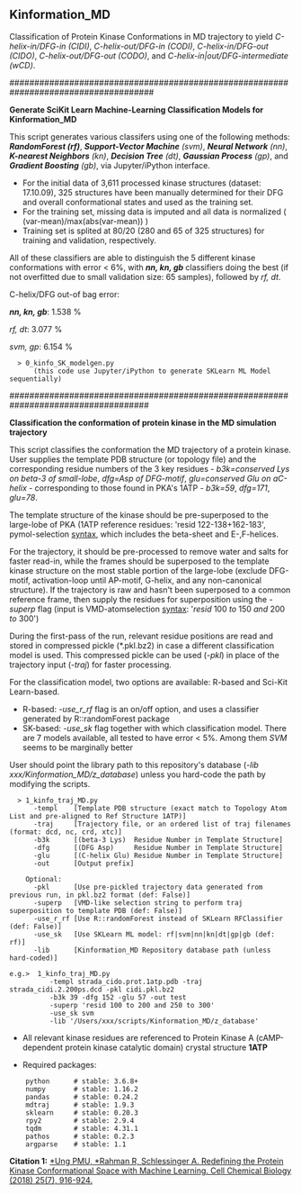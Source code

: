 ## Kinformation_MD
Classification of Protein Kinase Conformations in MD trajectory to yield _C-helix-in/DFG-in (CIDI)_, _C-helix-out/DFG-in (CODI)_, _C-helix-in/DFG-out (CIDO)_, _C-helix-out/DFG-out (CODO)_, and _C-helix-in|out/DFG-intermediate (wCD)_.

#####################################################################################

**Generate SciKit Learn Machine-Learning Classification Models for Kinformation_MD**

This script generates various classifers using one of the following methods: _**RandomForest (rf)**_, _**Support-Vector Machine** (svm)_, _**Neural Network** (nn)_, _**K-nearest Neighbors** (kn)_, _**Decision Tree** (dt)_, _**Gaussian Process** (gp)_, and _**Gradient Boosting** (gb)_, via Jupyter/iPython interface.

- For the initial data of 3,611 processed kinase structures (dataset: 17.10.09), 325 structures have been manually determined for their DFG and overall conformational states and used as the training set.
- For the training set, missing data is imputed and all data is normalized ( (var-mean)/max(abs(var-mean)) )
- Training set is splited at 80/20 (280 and 65 of 325 structures) for training and validation, respectively.

All of these classifiers are able to distinguish the 5 different kinase conformations with error < 6%, with **_nn, kn, gb_** classifiers doing the best (if not overfitted due to small validation size: 65 samples), followed by _rf, dt_.

C-helix/DFG out-of bag error:

_**nn, kn, gb**_:   1.538 %

_rf, dt_:       3.077 %

_svm, gp_:  6.154 %


```
  > 0_kinfo_SK_modelgen.py
      (this code use Jupyter/iPython to generate SKLearn ML Model sequentially)
```


####################################################################################

**Classification the conformation of protein kinase in the MD simulation trajectory**

This script classifies the conformation the MD trajectory of a protein kinase. User supplies the template PDB structure (or topology file) and the corresponding residue numbers of the 3 key residues - _b3k=conserved Lys on beta-3 of small-lobe_, _dfg=Asp of DFG-motif_, _glu=conserved Glu on aC-helix_ - corresponding to those found in PKA's 1ATP - _b3k=59_, _dfg=171_, _glu=78_.

The template structure of the kinase should be pre-superposed to the large-lobe of PKA (1ATP reference residues: 'resid 122-138+162-183', pymol-selection [syntax](https://pymol.org/dokuwiki/?id=selection), which includes the beta-sheet and E-,F-helices. 

For the trajectory, it should be pre-processed to remove water and salts for faster read-in, while the frames should be superposed to the template kinase structure on the most stable portion of the large-lobe (exclude DFG-motif, activation-loop until AP-motif, G-helix, and any non-canonical structure). If the trajectory is raw and hasn't been superposed to a common reference frame, then supply the residues for superposition using the _-superp_ flag (input is VMD-atomselection [syntax](https://www.ks.uiuc.edu/Research/vmd/vmd-1.2/ug/vmdug_node137.html): '_resid_ 100 _to_ 150 _and_ 200 _to_ 300')

During the first-pass of the run, relevant residue positions are read and stored in compressed pickle (\*.pkl.bz2) in case a different classification model is used. This compressed pickle can be used (_-pkl_) in place of the trajectory input (_-traj_) for faster processing.

For the classification model, two options are available: R-based and Sci-Kit Learn-based. 
- R-based:  _-use_r_rf_ flag is an on/off option, and uses a classifier generated by R::randomForest package
- SK-based: _-use_sk_ flag together with which classification model. There are 7 models available, all tested to have error < 5%. Among them _SVM_ seems to be marginally better

User should point the library path to this repository's database (_-lib xxx/Kinformation_MD/z_database_) unless you hard-code the path by modifying the scripts.

```
  > 1_kinfo_traj_MD.py
      -templ    [Template PDB structure (exact match to Topology Atom List and pre-aligned to Ref Structure 1ATP)]
      -traj     [Trajectory file, or an ordered list of traj filenames (format: dcd, nc, crd, xtc)]
      -b3k      [(beta-3 Lys)  Residue Number in Template Structure]
      -dfg      [(DFG Asp)     Residue Number in Template Structure]
      -glu      [(C-helix Glu) Residue Number in Template Structure]
      -out      [Output prefix]
      
    Optional:
      -pkl      [Use pre-pickled trajectory data generated from previous run, in pkl.bz2 format (def: False)]
      -superp   [VMD-like selection string to perform traj superposition to template PDB (def: False)]
      -use_r_rf [Use R::randomForest instead of SKLearn RFClassifier (def: False)]
      -use_sk   [Use SKLearn ML model: rf|svm|nn|kn|dt|gp|gb (def: rf)]
      -lib      [Kinformation_MD Repository database path (unless hard-coded)]
      
e.g.>  1_kinfo_traj_MD.py
          -templ strada_cido.prot.1atp.pdb -traj strada_cidi.2.200ps.dcd -pkl cidi.pkl.bz2
          -b3k 39 -dfg 152 -glu 57 -out test
          -superp 'resid 100 to 200 and 250 to 300'
          -use_sk svm
          -lib '/Users/xxx/scripts/Kinformation_MD/z_database'
```

* All relevant kinase residues are referenced to Protein Kinase A (cAMP-dependent protein kinase catalytic domain) crystal structure __1ATP__

* Required packages:
```
    python      # stable: 3.6.8+
    numpy       # stable: 1.16.2
    pandas      # stable: 0.24.2
    mdtraj      # stable: 1.9.3
    sklearn     # stable: 0.20.3
    rpy2        # stable: 2.9.4
    tqdm        # stable: 4.31.1
    pathos      # stable: 0.2.3
    argparse    # stable: 1.1 
```

__Citation 1:__ [\*Ung PMU, \*Rahman R, Schlessinger A. Redefining the Protein Kinase Conformational Space with Machine Learning. Cell Chemical Biology (2018) 25(7), 916-924.](https://doi.org/10.1016/j.chembiol.2018.05.002)

